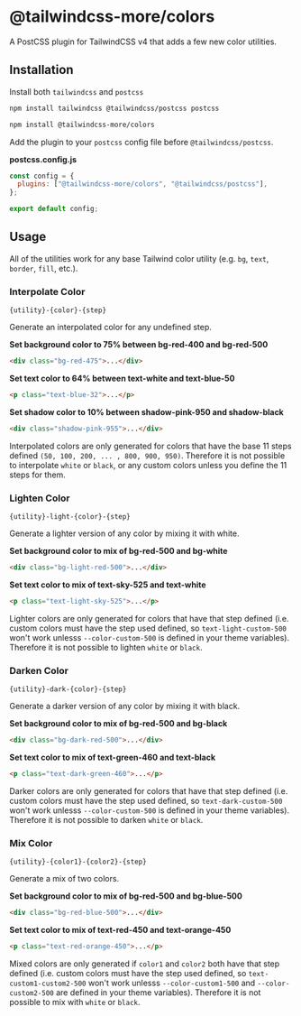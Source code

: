 # @tailwindcss-more/colors

A PostCSS plugin for TailwindCSS v4 that adds a few new color utilities.

## Installation

Install both `tailwindcss` and `postcss`

```sh
npm install tailwindcss @tailwindcss/postcss postcss
```

```sh
npm install @tailwindcss-more/colors
```

Add the plugin to your `postcss` config file before `@tailwindcss/postcss`.

**postcss.config.js**

```js
const config = {
  plugins: ["@tailwindcss-more/colors", "@tailwindcss/postcss"],
};

export default config;
```

## Usage

All of the utilities work for any base Tailwind color utility (e.g. `bg`, `text`, `border`, `fill`, etc.).

### Interpolate Color

`{utility}-{color}-{step}`

Generate an interpolated color for any undefined step.

**Set background color to 75% between bg-red-400 and bg-red-500**

```html
<div class="bg-red-475">...</div>
```

**Set text color to 64% between text-white and text-blue-50**

```html
<p class="text-blue-32">...</p>
```

**Set shadow color to 10% between shadow-pink-950 and shadow-black**

```html
<div class="shadow-pink-955">...</div>
```

Interpolated colors are only generated for colors that have the base 11 steps defined `(50, 100, 200, ... , 800, 900, 950)`. Therefore it is not possible to interpolate `white` or `black`, or any custom colors unless you define the 11 steps for them.

### Lighten Color

`{utility}-light-{color}-{step}`

Generate a lighter version of any color by mixing it with white.

**Set background color to mix of bg-red-500 and bg-white**

```html
<div class="bg-light-red-500">...</div>
```

**Set text color to mix of text-sky-525 and text-white**

```html
<p class="text-light-sky-525">...</p>
```

Lighter colors are only generated for colors that have that step defined (i.e. custom colors must have the step used defined, so `text-light-custom-500` won't work unlesss `--color-custom-500` is defined in your theme variables). Therefore it is not possible to lighten `white` or `black`.

### Darken Color

`{utility}-dark-{color}-{step}`

Generate a darker version of any color by mixing it with black.

**Set background color to mix of bg-red-500 and bg-black**

```html
<div class="bg-dark-red-500">...</div>
```

**Set text color to mix of text-green-460 and text-black**

```html
<p class="text-dark-green-460">...</p>
```

Darker colors are only generated for colors that have that step defined (i.e. custom colors must have the step used defined, so `text-dark-custom-500` won't work unlesss `--color-custom-500` is defined in your theme variables). Therefore it is not possible to darken `white` or `black`.

### Mix Color

`{utility}-{color1}-{color2}-{step}`

Generate a mix of two colors.

**Set background color to mix of bg-red-500 and bg-blue-500**

```html
<div class="bg-red-blue-500">...</div>
```

**Set text color to mix of text-red-450 and text-orange-450**

```html
<p class="text-red-orange-450">...</p>
```

Mixed colors are only generated if `color1` and `color2` both have that step defined (i.e. custom colors must have the step used defined, so `text-custom1-custom2-500` won't work unlesss `--color-custom1-500` and `--color-custom2-500` are defined in your theme variables). Therefore it is not possible to mix with `white` or `black`.
